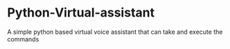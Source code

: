 # Python-Virtual-assistant
A simple python based virtual voice assistant that can take and execute the commands
